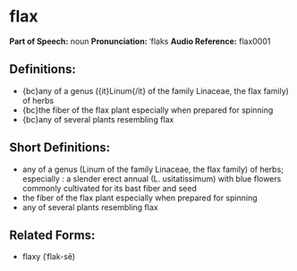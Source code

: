 # flax

**Part of Speech:** noun
**Pronunciation:** ˈflaks
**Audio Reference:** flax0001

## Definitions:
- {bc}any of a genus ({it}Linum{/it} of the family Linaceae, the flax family) of herbs
- {bc}the fiber of the flax plant especially when prepared for spinning
- {bc}any of several plants resembling flax

## Short Definitions:
- any of a genus (Linum of the family Linaceae, the flax family) of herbs; especially : a slender erect annual (L. usitatissimum) with blue flowers commonly cultivated for its bast fiber and seed
- the fiber of the flax plant especially when prepared for spinning
- any of several plants resembling flax

## Related Forms:
- flaxy (ˈflak-sē)
